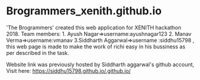 # Brogrammers_xenith.github.io

'The Brogrammers' created this web application for XENITH hackathon 2018. Team members: 1. Ayush Nagar=>username:ayushnagar123 2. Manav Verma=>username:vmanav 3.Siddharth Aggarwal=>username :siddhu15798 , this web page is made to make the work of richi easy in his bussiness as per described in the task.

Website link was previously hosted by Siddharth aggarwal's github account, Visit here: https://siddhu15798.github.io/.github.io/

